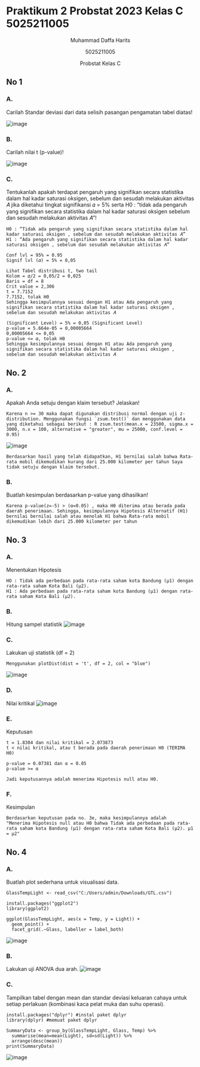 # Praktikum 2 Probstat 2023 Kelas C 5025211005

<div align=center>
Muhammad Daffa Harits

5025211005

Probstat Kelas C
  
</div>

## No 1

### A.
Carilah Standar deviasi dari data selisih pasangan pengamatan tabel diatas!

![image](https://github.com/LuvinVictii/Prak2_Probstat2023_C_5025211005/assets/78089862/74f9a254-1d6b-44ca-b511-de4e569dcce7)

### B.
Carilah nilai t (p-value)!

![image](https://github.com/LuvinVictii/Prak2_Probstat2023_C_5025211005/assets/78089862/3a4177af-ec0f-4d87-a972-8b98ccddf189)

### C. 
Tentukanlah apakah terdapat pengaruh yang signifikan secara statistika dalam hal kadar saturasi oksigen, sebelum dan sesudah melakukan aktivitas 𝐴 jika diketahui tingkat signifikansi 𝛼 = 5% serta H0 : “tidak ada pengaruh yang signifikan secara statistika dalam hal kadar saturasi oksigen sebelum dan sesudah melakukan aktivitas 𝐴”!
```
H0 : “Tidak ada pengaruh yang signifikan secara statistika dalam hal kadar saturasi oksigen , sebelum dan sesudah melakukan aktivitas 𝐴”
H1 : “Ada pengaruh yang signifikan secara statistika dalam hal kadar saturasi oksigen , sebelum dan sesudah melakukan aktivitas 𝐴”

Conf lvl = 95% = 0.95
Signif lvl (𝛼) = 5% = 0,05 

Lihat Tabel distribusi t, two tail
Kolom = 𝛼/2 = 0,05/2 = 0,025
Baris = df = 8 
Crit value = 2,306
t = 7.7152
7.7152, tolak H0
Sehingga kesimpulannya sesuai dengan H1 atau Ada pengaruh yang signifikan secara statistika dalam hal kadar saturasi oksigen , sebelum dan sesudah melakukan aktivitas 𝐴

(Significant Level) = 5% = 0,05 (Significant Level)
p-value = 5.664e-05 = 0,00005664
0,00005664 <= 0,05
p-value <= 𝛼, tolak H0
Sehingga kesimpulannya sesuai dengan H1 atau Ada pengaruh yang signifikan secara statistika dalam hal kadar saturasi oksigen , sebelum dan sesudah melakukan aktivitas 𝐴
```
## No. 2

### A.
Apakah Anda setuju dengan klaim tersebut? Jelaskan!
```
Karena n >= 30 maka dapat digunakan distribusi normal dengan uji z-distribution. Menggunakan fungsi `zsum.test()` dan menggunakan data yang diketahui sebagai berikut : R zsum.test(mean.x = 23500, sigma.x = 3000, n.x = 100, alternative = "greater", mu = 25000, conf.level = 0.95)
```
![image](https://github.com/LuvinVictii/Prak2_Probstat2023_C_5025211005/assets/78089862/c8b82501-603c-47ff-b64c-337c4e1e48cf)
```
Berdasarkan hasil yang telah didapatkan, H1 bernilai salah bahwa Rata-rata mobil dikemudikan kurang dari 25.000 kilometer per tahun Saya tidak setuju dengan klaim tersebut.
```

### B. 
Buatlah kesimpulan berdasarkan p-value yang dihasilkan!
```
Karena p-value(z=-5) > (α=0.05) , maka H0 diterima atau berada pada daerah penerimaan. Sehingga, kesimpulannya Hipotesis Alternatif (H1) bernilai bernilai salah atau menolak H1 bahwa Rata-rata mobil dikemudikan lebih dari 25.000 kilometer per tahun
```

## No. 3

### A.
Menentukan Hipotesis
```
HO : Tidak ada perbedaan pada rata-rata saham kota Bandung (µ1) dengan rata-rata saham Kota Bali (µ2).
H1 : Ada perbedaan pada rata-rata saham kota Bandung (µ1) dengan rata-rata saham Kota Bali (µ2).
```

### B. 
Hitung sampel statistik
![image](https://github.com/LuvinVictii/Prak2_Probstat2023_C_5025211005/assets/78089862/50e4ec43-f6f8-4e6f-b4c9-1609cdf91f96)

### C.
Lakukan uji statistik (df = 2)
```
Menggunakan plotDist(dist = 't', df = 2, col = "blue")
```
![image](https://github.com/LuvinVictii/Prak2_Probstat2023_C_5025211005/assets/78089862/857bdac0-9bd1-4bfa-ab71-497dfcd68903)

### D.
Nilai kritikal
![image](https://github.com/LuvinVictii/Prak2_Probstat2023_C_5025211005/assets/78089862/619cc619-eeb1-43f6-8331-66b9439e97b1)

### E.
Keputusan
```
t = 1.8304 dan nilai kritikal = 2.073873
t < nilai kritikal, atau t berada pada daerah penerimaan H0 (TERIMA H0)

p-value = 0.07381 dan α = 0.05
p-value >= α

Jadi keputusannya adalah menerima Hipotesis null atau H0.
```

### F.
Kesimpulan
```
Berdasarkan keputusan pada no. 3e, maka kesimpulannya adalah
"Menerima Hipotesis null atau H0 bahwa Tidak ada perbedaan pada rata-rata saham kota Bandung (µ1) dengan rata-rata saham Kota Bali (µ2). µ1 = µ2"
```

## No. 4

### A.
Buatlah plot sederhana untuk visualisasi data.
```
GlassTempLight <- read_csv("C:/Users/admin/Downloads/GTL.csv")

install.packages("ggplot2")
library(ggplot2)

ggplot(GlassTempLight, aes(x = Temp, y = Light)) + 
  geom_point() + 
  facet_grid(.~Glass, labeller = label_both)
```
![image](https://github.com/LuvinVictii/Prak2_Probstat2023_C_5025211005/assets/78089862/75da5743-38dc-414c-8916-c79ce2a85aa8)

### B.
Lakukan uji ANOVA dua arah.
![image](https://github.com/LuvinVictii/Prak2_Probstat2023_C_5025211005/assets/78089862/e6bc8e4e-6281-4fc0-a963-a899dfa5999c)

### C.
Tampilkan tabel dengan mean dan standar deviasi keluaran cahaya untuk setiap perlakuan (kombinasi kaca pelat muka dan suhu operasi).
```
install.packages("dplyr") #instal paket dplyr
library(dplyr) #memuat paket dplyr

SummaryData <- group_by(GlassTempLight, Glass, Temp) %>%
  summarise(mean=mean(Light), sd=sd(Light)) %>%
  arrange(desc(mean))
print(SummaryData)
```
![image](https://github.com/LuvinVictii/Prak2_Probstat2023_C_5025211005/assets/78089862/f04c123a-d70e-4253-8514-c292f1953d99)
